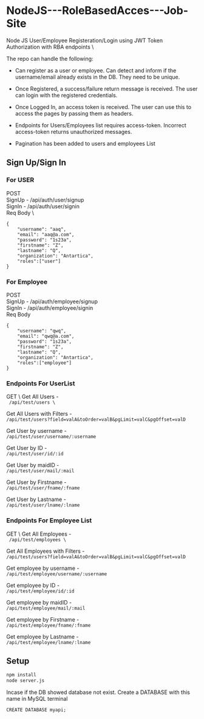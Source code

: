 # NodeJS---RoleBasedAcces---Job-Site

Node JS User/Employee Registeration/Login using JWT Token Authorization with RBA endpoints \


The repo can handle the following:

- Can register as a user or employee. Can detect and inform if the username/email already exists in the DB. They need to be unique.

- Once Registered, a success/failure return message is received. The user can login with the registered credentials. 

- Once Logged In, an access token is received. The user can use this to access the pages by passing them as headers.

- Endpoints for Users/Employees list requires access-token. Incorrect access-token returns unauthorized messages.

- Pagination has been added to users and employees List








## Sign Up/Sign In 

### For USER

POST \
SignUp - /api/auth/user/signup \
SignIn - /api/auth/user/signin \
Req Body \
```
{
    "username": "aaq",
    "email": "aaq@a.com",
    "password": "1s23a",
    "firstname": "Z",
    "lastname": "Q",
    "organization": "Antartica",
    "roles":["user"]  
}
```  
### For Employee
POST \
SignUp - /api/auth/employee/signup \
SignIn - /api/auth/employee/signin \
Req Body 
```
{
    "username": "qwq",
    "email": "qwq@a.com",
    "password": "1s23a",
    "firstname": "Z",
    "lastname": "Q",
    "organization": "Antartica",
    "roles":["employee"]  
}
```  

### Endpoints For UserList
GET \ 
Get All Users - \
``` /api/test/users \``` 

Get All Users with Filters - \
```/api/test/users?field=valA&toOrder=valB&pgLimit=valC&pgOffset=valD``` 

Get User by username - \
```/api/test/user/username/:username```

Get User by ID - \
```/api/test/user/id/:id``` 

Get User by maidID - \
```/api/test/user/mail/:mail ``` 

Get User by Firstname - \
``` /api/test/user/fname/:fname ``` 

Get User by Lastname - \
``` /api/test/user/lname/:lname ```



### Endpoints For Employee List
GET \ 
Get All Employees - \
``` /api/test/employees \``` 

Get All Employees with Filters - \
```/api/test/users?field=valA&toOrder=valB&pgLimit=valC&pgOffset=valD``` 

Get employee by username - \
```/api/test/employee/username/:username```

Get employee by ID - \
```/api/test/employee/id/:id``` 

Get employee by maidID - \
```/api/test/employee/mail/:mail ``` 

Get employee by Firstname - \
``` /api/test/employee/fname/:fname ``` 

Get employee by Lastname - \
``` /api/test/employee/lname/:lname ```






## Setup

```python
npm install
node server.js
```
Incase if the DB showed database not exist. Create a DATABASE with this name in MySQL terminal
```
CREATE DATABASE myapi;
```
